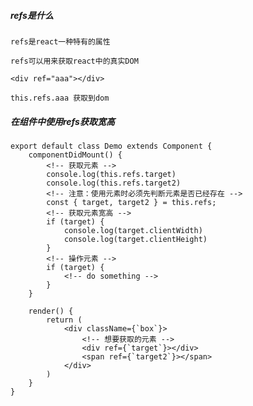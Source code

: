##### refs是什么
    refs是react一种特有的属性
    
    refs可以用来获取react中的真实DOM
    
    <div ref="aaa"></div>
    
    this.refs.aaa 获取到dom
    
##### 在组件中使用refs获取宽高
    export default class Demo extends Component {
        componentDidMount() {
            <!-- 获取元素 -->
            console.log(this.refs.target)
            console.log(this.refs.target2)
            <!-- 注意：使用元素时必须先判断元素是否已经存在 -->
            const { target, target2 } = this.refs;
            <!-- 获取元素宽高 -->
            if (target) {
                console.log(target.clientWidth)
                console.log(target.clientHeight)
            }
            <!-- 操作元素 -->
            if (target) {
                <!-- do something -->
            }
        }
    
        render() {
            return (
                <div className={`box`}>
                    <!-- 想要获取的元素 -->
                    <div ref={`target`}></div>
                    <span ref={`target2`}></span>
                </div>
            )
        }
    }